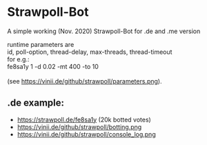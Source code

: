 # Strawpoll-Bot
A simple working (Nov. 2020) Strawpoll-Bot for .de and .me version

runtime parameters are <br />
id, poll-option, thread-delay, max-threads, thread-timeout <br />
for e.g.: <br />
fe8sa1y 1 -d 0.02 -mt 400 -to 10 <br />
<br />
(see https://vinii.de/github/strawpoll/parameters.png).

## .de example:
- https://strawpoll.de/fe8sa1y (20k botted votes)
- https://vinii.de/github/strawpoll/botting.png
- https://vinii.de/github/strawpoll/console_log.png
